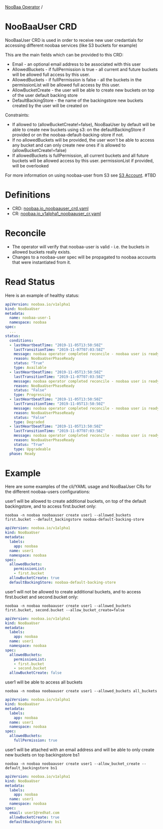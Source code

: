 [NooBaa Operator](../README.md) /
# NooBaaUser CRD

NooBaaUser CRD is used in order to receive new user credantials for accessing different noobaa services (like S3 buckets for example)

This are the main fields which can be provided to this CRD:
- Email - an optional email address to be associated with this user 
- AllowedBuckets - if fullPermission is true - all current and future buckets will be allowed full access by this user.
- AllowedBuckets - if fullPermission is false - all the buckets in the permissionList will be allowed full access by this user.
- AllowBucketCreate - the user will be able to create new buckets on top of the user default backing store
- DefaultBackingStore - the name of the backingstore new buckets created by the user will be created on

Constraints:
- If allowed to (allowBucketCreate!=false), NooBaaUser by default will be able to create new buckets using s3: on the defaultBackingStore if provided or on the noobaa-default-backing-store if not.
- If no allowedBuckets will be provided, the user won't be able to access any bucket and can only create new ones if is allowed to (allowBucketCreate!=false)
- If allowedBuckets is fullPermission, all current buckets and all future buckets will be allowed access by this user. permissionList if provided, will be overlooked

For more information on using noobaa-user from S3 see [S3 Account](s3-account.md). #TBD

# Definitions

- CRD: [noobaa.io_noobaauser_crd.yaml](../deploy/crds/noobaa.io_noobaausers_crd.yaml)
- CR: [noobaa.io_v1alpha1_noobaauser_cr.yaml](../deploy/crds/noobaa.io_v1alpha1_noobaauser_cr.yaml)


# Reconcile

- The operator will verify that noobaa-user is valid - i.e. the buckets in allowed buckets really exists.
- Changes to a noobaa-user spec will be propagated to noobaa accounts that were instantiated from it.

# Read Status

Here is an example of healthy status:

```yaml
apiVersion: noobaa.io/v1alpha1
kind: NooBaaUser
metadata:
  name: noobaa-user-1
  namespace: noobaa
spec:
  ...
status:
  conditions:
  - lastHeartbeatTime: "2019-11-05T13:50:50Z"
    lastTransitionTime: "2019-11-07T07:03:58Z"
    message: noobaa operator completed reconcile - noobaa user is ready
    reason: NooBaaUserPhaseReady
    status: "True"
    type: Available
  - lastHeartbeatTime: "2019-11-05T13:50:50Z"
    lastTransitionTime: "2019-11-07T07:03:58Z"
    message: noobaa operator completed reconcile - noobaa user is ready
    reason: NooBaaUserPhaseReady
    status: "False"
    type: Progressing
  - lastHeartbeatTime: "2019-11-05T13:50:50Z"
    lastTransitionTime: "2019-11-05T13:50:50Z"
    message: noobaa operator completed reconcile - noobaa user is ready
    reason: NooBaaUserPhaseReady
    status: "False"
    type: Degraded
  - lastHeartbeatTime: "2019-11-05T13:50:50Z"
    lastTransitionTime: "2019-11-07T07:03:58Z"
    message: noobaa operator completed reconcile - noobaa user is ready
    reason: NooBaaUserPhaseReady
    status: "True"
    type: Upgradeable
  phase: Ready
```


# Example

Here are some examples of the cli/YAML usage and NooBaaUser CRs for the different noobaa-users configurations:

user1 will be allowed to create additional buckets, on top of the default backingstore, and to access first.bucket only:
```shell
noobaa -n noobaa noobaauser create user1 --allowed_buckets first.bucket --default_backingstore noobaa-default-backing-store
```
```yaml
apiVersion: noobaa.io/v1alpha1
kind: NooBaaUser
metadata:
  labels:
    app: noobaa
  name: user1
  namespace: noobaa
spec:
  allowedBuckets:
    permissionList: 
    - first.bucket
  allowBucketCreate: true
  defaultBackingStore: noobaa-default-backing-store
```

user1 will not be allowed to create additional buckets, and to access first.bucket and second.bucket only:
```shell
noobaa -n noobaa noobaauser create user1 --allowed_buckets first.bucket, second.bucket --allow_bucket_create=false
```
```yaml
apiVersion: noobaa.io/v1alpha1
kind: NooBaaUser
metadata:
  labels:
    app: noobaa
  name: user1
  namespace: noobaa
spec:
  allowedBuckets:
    permissionList:
    - first.bucket
    - second.bucket
  allowBucketCreate: false
```

user1 will be able to access all buckets
```shell
noobaa -n noobaa noobaauser create user1 --allowed_buckets all_buckets
```
```yaml
apiVersion: noobaa.io/v1alpha1
kind: NooBaaUser
metadata:
  labels:
    app: noobaa
  name: user1
  namespace: noobaa
spec:
  allowedBuckets:
    fullPermission: true
```

user1 will be attached with an email address and will be able to only create new buckets on top backingstore bs1
```shell
noobaa -n noobaa noobaauser create user1 --allow_bucket_create --default_backingstore bs1
```
```yaml
apiVersion: noobaa.io/v1alpha1
kind: NooBaaUser
metadata:
  labels:
    app: noobaa
  name: user1
  namespace: noobaa
spec:
  email: user1@redhat.com
  allowBucketCreate: true
  defaultBackingStore: bs1
```
